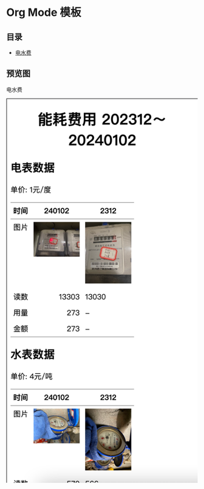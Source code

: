 # Org Mode 模板

## 目录

- [电水费](./electricity-water.org)

## 预览图

电水费

![electricity-water](./images/preview-electricity-water.png)
